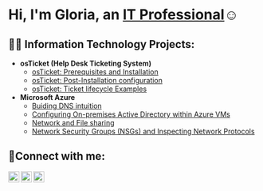 <h1>Hi, I'm Gloria, an <a href="https://www.linkedin.com/in/berimana-gloria-082035160/">IT Professional</a>☺</h1>

<h2>👨‍💻 Information Technology Projects:</h2>

- <b>osTicket (Help Desk Ticketing System)</b>
  - [osTicket: Prerequisites and Installation](https://github.com/Gloria483/osticket-prereqs)
  - [osTicket: Post-Installation configuration](https://github.com/Gloria483/post-install-config)
  - [osTicket: Ticket lifecycle Examples](https://github.com/Gloria483/ticket-lifecycle)
- <b>Microsoft Azure</b>
  - [Buiding DNS intuition](https://github.com/Gloria485/building-dns-intuition)
  - [Configuring On-premises Active Directory within Azure VMs](https://github.com/Gloria485/configure-ad)
  - [Network and File sharing](https://github.com/Gloria485/azure-network-file-sharing)
  - [Network Security Groups (NSGs) and Inspecting Network Protocols](https://github.com/Gloria485/azure-network-protocols)

<h2>🤳Connect with me:</h2>

[<img align="left" alt="Josh | Twitter" width="22px" src="https://cdn.jsdelivr.net/npm/simple-icons@v3/icons/twitter.svg" />][twitter]
[<img align="left" alt="Josh | LinkedIn" width="22px" src="https://cdn.jsdelivr.net/npm/simple-icons@v3/icons/linkedin.svg" />][linkedin]
[<img align="left" alt="Josh | Instagram" width="22px" src="https://cdn.jsdelivr.net/npm/simple-icons@v3/icons/instagram.svg" />][instagram]

[twitter]: https://twitter.com/Gloria
[instagram]: https://www.instagram.com/Gloria
[linkedin]: https://linkedin.com/in/berimana-gloria-082035160
